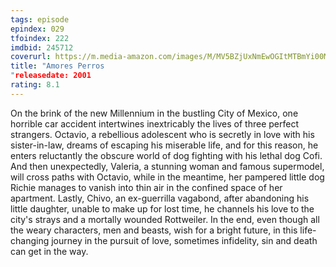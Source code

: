 ```yaml
---
tags: episode
epindex: 029
tfoindex: 222
imdbid: 245712
coverurl: https://m.media-amazon.com/images/M/MV5BZjUxNmEwOGItMTBmYi00MWQ1LWExY2MtNDUxMjI0OWM4M2NiXkEyXkFqcGdeQXVyMjUzOTY1NTc@._V1_SX202_CR0,0,202,300_.jpg
title: "Amores Perros
"releasedate: 2001
rating: 8.1
---
```


On the brink of the new Millennium in the bustling City of Mexico, one horrible car accident intertwines inextricably the lives of three perfect strangers. Octavio, a rebellious adolescent who is secretly in love with his sister-in-law, dreams of escaping his miserable life, and for this reason, he enters reluctantly the obscure world of dog fighting with his lethal dog Cofi. And then unexpectedly, Valeria, a stunning woman and famous supermodel, will cross paths with Octavio, while in the meantime, her pampered little dog Richie manages to vanish into thin air in the confined space of her apartment. Lastly, Chivo, an ex-guerrilla vagabond, after abandoning his little daughter, unable to make up for lost time, he channels his love to the city's strays and a mortally wounded Rottweiler. In the end, even though all the weary characters, men and beasts, wish for a bright future, in this life-changing journey in the pursuit of love, sometimes infidelity, sin and death can get in the way.